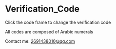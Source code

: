 # Verification_Code

Click the code frame to change the verification code

All codes are composed of Arabic numerals

Contact me: 2691438010@qq.com
